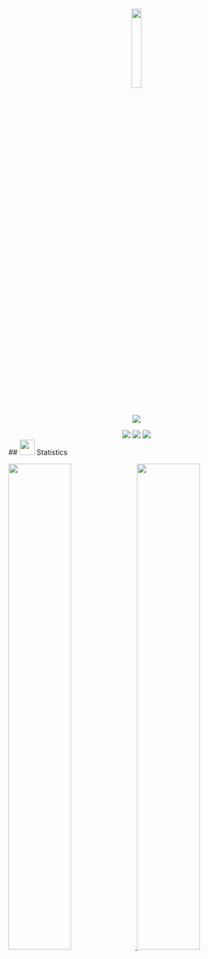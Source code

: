 <h1 align="center">
  <img width="20%" src="https://media0.giphy.com/media/KzJkzjggfGN5Py6nkT/giphy.gif?cid=ecf05e47qjg85psbj19i4as0jyjettm8o58u5jnt90dh6rgr&rid=giphy.gif">
</h1>
<p align="center">
  <a href="https://github.com/DenverCoder1/readme-typing-svg"><img src="https://readme-typing-svg.herokuapp.com?lines=Hey,+my+name's+Sebastiaan.;I+love+Gameplay+Programming.;&center=true&width=500&height=50"></a>
</p>
<div align="center">
  <img src="https://img.shields.io/badge/c++-%2300599C.svg?style=for-the-badge&logo=c%2B%2B&logoColor=d1a01f&labelColor=282828">
  <img src="https://img.shields.io/badge/c%23-%23239120.svg?style=for-the-badge&logo=c-sharp&logoColor=d1a01f&labelColor=282828">	
  <img src="https://img.shields.io/badge/-Python-98b982?style=for-the-badge&logo=python&logoColor=98b982&labelColor=282828">
</div>
## <img src="https://media4.giphy.com/media/MIGbtLZoVjbl0bYbAd/giphy.gif?cid=ecf05e472t2h0i8d7dcjaoau9iqtchhr899hxmpxzzgc7lyw&rid=giphy.gif" width="30"> Statistics
<br/>

<p align="left">
  <a href="http://127.0.0.1/">
    <img width="49.5%" src="https://github-readme-stats.vercel.app/api?username=sebatheprogrammer&theme=gruvbox&show_icons=true&hide_border=true&count_private=true">	 
    <img width="49.5%" src="https://github.com/SebaTheProgrammer/SebaTheProgrammer/assets/119673781/3a61a4c0-f335-45bd-955c-82030c4b3b40)<h1 align="center">
  </a>
</p>
<br>


